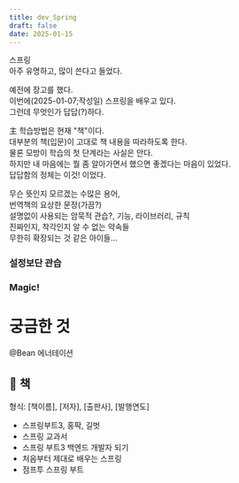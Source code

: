 ```yaml
---
title: dev_Spring
draft: false
date: 2025-01-15
---
```

스프링  
아주 유명하고, 많이 쓴다고 들었다. 

예전에 장고를 했다.  
이번에(2025-01-07;작성일) 스프링을 배우고 있다.  
그런데 무엇인가 답답(?)하다.  

主 학습방법은 현재 "책"이다.  
대부분의 책(입문)이 고대로 책 내용을 따라하도록 한다.  
물론 모방이 학습의 첫 단계라는 사실은 안다.  
하지만 내 마음에는 뭘 좀 알아가면서 했으면 좋겠다는 마음이 있었다.  
답답함의 정체는 이것! 이었다.  

무슨 뜻인지 모르겠는 수많은 용어,  
번역책의 요상한 문장(가끔?)  
설명없이 사용되는 암묵적 관습?, 기능, 라이브러리, 규칙  
진짜인지, 착각인지 알 수 없는 약속들   
무한히 확장되는 것 같은 아이들...

### 설정보단 관습

### Magic!




# 궁금한 것
@Bean 에너테이션


## 🧐 책

형식: [책이름], [저자], [출판사], [발행연도]

- 스프링부트3, 홍팍, 길벗
- 스프링 교과서
- 스프링 부트3 백엔드 개발자 되기
- 처음부터 제대로 배우는 스프링
- 점프투 스프링 부트

